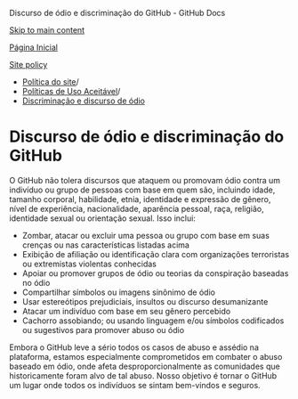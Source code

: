 Discurso de ódio e discriminação do GitHub - GitHub Docs

[Skip to main content](#main-content)

[Página Inicial](/pt)

[Site policy](/pt/site-policy)

* [Política do site](/pt/site-policy)/
* [Políticas de Uso Aceitável](/pt/site-policy/acceptable-use-policies)/
* [Discriminação e discurso de ódio](/pt/site-policy/acceptable-use-policies/github-hate-speech-and-discrimination)

Discurso de ódio e discriminação do GitHub
==========

O GitHub não tolera discursos que ataquem ou promovam ódio contra um indivíduo ou grupo de pessoas com base em quem são, incluindo idade, tamanho corporal, habilidade, etnia, identidade e expressão de gênero, nível de experiência, nacionalidade, aparência pessoal, raça, religião, identidade sexual ou orientação sexual. Isso inclui:

* Zombar, atacar ou excluir uma pessoa ou grupo com base em suas crenças ou nas características listadas acima
* Exibição de afiliação ou identificação clara com organizações terroristas ou extremistas violentas conhecidas
* Apoiar ou promover grupos de ódio ou teorias da conspiração baseadas no ódio
* Compartilhar símbolos ou imagens sinônimo de ódio
* Usar estereótipos prejudiciais, insultos ou discurso desumanizante
* Atacar um indivíduo com base em seu gênero percebido
* Cachorro assobiando; ou usando linguagem e/ou símbolos codificados ou sugestivos para promover abuso ou ódio

Embora o GitHub leve a sério todos os casos de abuso e assédio na plataforma, estamos especialmente comprometidos em combater o abuso baseado em ódio, onde afeta desproporcionalmente as comunidades que historicamente foram alvo de tal abuso. Nosso objetivo é tornar o GitHub um lugar onde todos os indivíduos se sintam bem-vindos e seguros.
